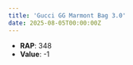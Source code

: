 ```yaml
---
title: 'Gucci GG Marmont Bag 3.0'
date: 2025-08-05T00:00:00Z
---
```

- **RAP**: 348
- **Value**: -1
